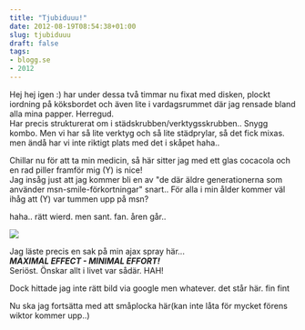 ```yaml
---
title: "Tjubiduuu!"
date: 2012-08-19T08:54:38+01:00
slug: tjubiduuu
draft: false
tags:
- blogg.se
- 2012
---
```

Hej hej igen :) har under dessa två timmar nu fixat med disken, plockt iordning på köksbordet och även lite i vardagsrummet där jag rensade bland alla mina papper. Herregud.  
Har precis strukturerat om i städskrubben/verktygsskrubben.. Snygg kombo. Men vi har så lite verktyg och så lite städprylar, så det fick mixas. men ändå har vi inte riktigt plats med det i skåpet haha..  
  
Chillar nu för att ta min medicin, så här sitter jag med ett glas cocacola och en rad piller framför mig (Y) is nice!  
Jag insåg just att jag kommer bli en av "de där äldre generationerna som använder msn-smile-förkortningar" snart.. För alla i min ålder kommer väl ihåg att (Y) var tummen upp på msn?  
  
haha.. rätt wierd. men sant. fan. åren går..

![](/assets/images/blogg.se/eloel_50308d8dddf2b337170045bb.jpg)

  
Jag läste precis en sak på min ajax spray här...  
_**MAXIMAL EFFECT - MINIMAL EFFORT!**_  
Seriöst. Önskar allt i livet var sådär. HAH!

Dock hittade jag inte rätt bild via google men whatever. det står här. fin fint

Nu ska jag fortsätta med att småplocka här(kan inte låta för mycket förens wiktor kommer upp..)